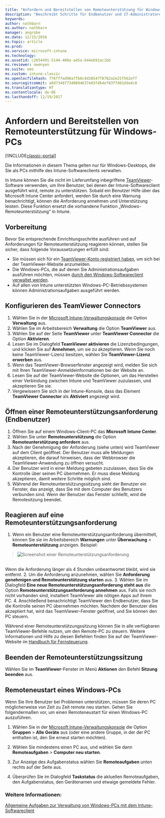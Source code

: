 ```yaml
---
title: "Anfordern und Bereitstellen von Remoteunterstützung für Windows-PCs"
description: "Beschreibt Schritte für Endbenutzer und IT-Administratoren zur Bereitstellung von Remoteunterstützung für Windows-Desktops, die als PCs verwaltet werden, und zum Remotestarten eines PCs."
keywords: 
author: nathbarn
ms.author: nathbarn
manager: angrobe
ms.date: 12/15/2016
ms.topic: article
ms.prod: 
ms.service: microsoft-intune
ms.technology: 
ms.assetid: c2654491-5144-408a-a45a-644eb91ac1bb
ms.reviewer: owenyen
ms.suite: ems
ms.custom: intune-classic
ms.openlocfilehash: 776fffed98a7fb8c9d38547f8782a2e25f562eff
ms.sourcegitcommit: a9d734877340894637e03f4b4ef83f7d01ddedc8
ms.translationtype: HT
ms.contentlocale: de-DE
ms.lasthandoff: 12/19/2017
---
```

# <a name="request-and-provide-remote-assistance-for-windows-pcs"></a>Anfordern und Bereitstellen von Remoteunterstützung für Windows-PCs

[!INCLUDE[classic-portal](../includes/classic-portal.md)]


Die Informationen in diesem Thema gelten nur für Windows-Desktops, die Sie als PCs mithilfe des Intune-Softwareclients verwalten.

In Intune können Sie die nicht im Lieferumfang inbegriffene [TeamViewer](https://www.teamviewer.com)-Software verwenden, um Ihre Benutzer, bei denen der Intune-Softwareclient ausgeführt wird, remote zu unterstützen. Sobald ein Benutzer Hilfe über das Microsoft Intune Center anfordert, werden Sie durch eine Warnung benachrichtigt, können die Anforderung annehmen und Unterstützung leisten. Diese Funktion ersetzt die vorhandene Funktion „Windows-Remoteunterstützung“ in Intune.


## <a name="before-you-start"></a>Vorbereitung

Bevor Sie entsprechende Einrichtungsschritte ausführen und auf Anforderungen für Remoteunterstützung reagieren können, stellen Sie sicher, dass folgende Voraussetzungen erfüllt sind:

- Sie müssen sich für ein [TeamViewer-Konto registriert haben](https://login.teamviewer.com/LogOn#register), um sich bei der TeamViewer-Website anzumelden.
- Die Windows-PCs, die auf denen Sie Administrationsaufgaben ausführen möchten, müssen [durch den Windows-Softwareclient verwaltet werden](manage-windows-pcs-with-microsoft-intune.md).
- Auf allen von Intune unterstützten Windows-PC-Betriebssystemen können Administrationsaufgaben ausgeführt werden.

## <a name="configure-the-teamviewer-connector"></a>Konfigurieren des TeamViewer Connectors

1. Wählen Sie in der [Microsoft Intune-Verwaltungskonsole](https://manage.microsoft.com) die Option **Verwaltung** aus.
2. Wählen Sie im Arbeitsbereich **Verwaltung** die Option **TeamViewer** aus.
3. Wählen Sie auf der Seite **TeamViewer** unter **TeamViewer Connector** die Option **Aktivieren**.
4. Lesen Sie im Dialogfeld **TeamViewer aktivieren** die Lizenzbedingungen, und klicken Sie auf **Annehmen**, um sie zu akzeptieren. Wenn Sie noch keine TeamViewer-Lizenz besitzen, wählen Sie **TeamViewer-Lizenz erwerben** aus.
5. Wenn das TeamViewer-Browserfenster angezeigt wird, melden Sie sich mit Ihren TeamViewer-Anmeldeinformationen bei der Website an.
6. Lesen Sie auf der TeamViewer-Website die Optionen, um das Herstellen einer Verbindung zwischen Intune und TeamViewer zuzulassen, und akzeptieren Sie sie.
7. Vergewissern Sie sich in der Intune-Konsole, dass das Element **TeamViewer Connector** als **Aktiviert** angezeigt wird.


## <a name="open-a-remote-assistance-request-end-user"></a>Öffnen einer Remoteunterstützungsanforderung (Endbenutzer)

1. Öffnen Sie auf einem Windows-Client-PC das **Microsoft Intune Center**.
2. Wählen Sie unter **Remoteunterstützung** die Option **Remoteunterstützung anfordern** aus.
3. Nach der Genehmigung der Anforderung (siehe unten) wird TeamViewer auf dem Client geöffnet. Der Benutzer muss alle Meldungen akzeptieren, die darauf hinweisen, dass der Webbrowser die TeamViewer-Anwendung zu öffnen versucht.
4. Der Benutzer wird in einer Meldung gebeten zuzulassen, dass Sie die Kontrolle über seinen PC übernehmen. Er muss diese Meldung akzeptieren, damit weitere Schritte möglich sind.
5. Während der Remoteunterstützungssitzung sieht der Benutzer ein Fenster, das anzeigt, dass Sie mit dem Computer des Benutzers verbunden sind. Wenn der Benutzer das Fenster schließt, wird die Remotesitzung beendet.

## <a name="respond-to-a-remote-assistance-request"></a>Reagieren auf eine Remoteunterstützungsanforderung

1. Wenn ein Benutzer eine Remoteunterstützungsanforderung übermittelt, können Sie sie im Arbeitsbereich **Warnungen** unter **Überwachung** > **Remoteunterstützung** anzeigen. Beispiel:
> ![Screenshot einer Remoteunterstützungsanforderung](./media/team-viewer.png)

<br>Wenn die Anforderung länger als 4 Stunden unbeantwortet bleibt, wird sie entfernt.
2. Um die Anforderung anzunehmen, wählen Sie **Anforderung genehmigen und Remoteunterstützung starten** aus.
3. Wählen Sie im Dialogfeld **Eine neue Remoteunterstützungsanforderung steht aus** die Option **Remoteunterstützungsanforderung annehmen** aus. Falls sie noch nicht vorhanden sind, installiert TeamViewer alle nötigen Apps auf Ihrem PC.
4. Anschließend benachrichtigt TeamViewer den Endbenutzer, dass Sie die Kontrolle seinen PC übernehmen möchten. Nachdem der Benutzer dies akzeptiert hat, wird das TeamViewer-Fenster geöffnet, und Sie können den PC steuern.

Während einer Remoteunterstützungssitzung können Sie in alle verfügbaren TeamViewer-Befehle nutzen, um den Remote-PC zu steuern. Weitere Informationen und Hilfe zu diesen Befehlen finden Sie auf der TeamViewer-Website im [Handbuch für Fernsteuerung](http://www.teamviewer.com/en/support/documents/).

## <a name="close-the-remote-assistance-session"></a>Beenden der Remoteunterstützungssitzung

Wählen Sie im **TeamViewer**-Fenster im Menü **Aktionen** den Befehl **Sitzung beenden** aus.

## <a name="remotely-restart-a-windows-pc"></a>Remoteneustart eines Windows-PCs
Wenn Sie Ihre Benutzer bei Problemen unterstützen, müssen Sie deren PC möglicherweise von Zeit zu Zeit remote neu starten. Gehen Sie folgendermaßen vor, um einen Remoteneustart für einen Windows-PC auszuführen.

1.  Wählen Sie in der [Microsoft Intune-Verwaltungskonsole](https://manage.microsoft.com/) die Option **Gruppen** &gt; **Alle Geräte** aus (oder eine andere Gruppe, in der der PC enthalten ist, den Sie erneut starten möchten).

2.  Wählen Sie mindestens einen PC aus, und wählen Sie dann **Remoteaufgaben** &gt; **Computer neu starten**.

3.  Zur Anzeige des Aufgabenstatus wählen Sie **Remoteaufgaben** unten rechts auf der Seite aus.

4.  Überprüfen Sie im Dialogfeld **Taskstatus** die aktuellen Remoteaufgaben, den Aufgabenstatus, den Gerätenamen und etwaige gemeldete Fehler.

### <a name="see-also"></a>Weitere Informationen:

[Allgemeine Aufgaben zur Verwaltung von Windows-PCs mit dem Intune-Softwareclient](common-windows-pc-management-tasks-with-the-microsoft-intune-computer-client.md)